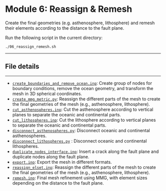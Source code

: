 # Module 6: Reassign & Remesh

Create the final geometries (e.g. asthenosphere, lithosphere) and remesh their elements according to the distance to the fault plane.

Run the following script in the current directory:

```
./06_reassign_remesh.sh
```

---

## File details
---

- [`create_boundaries_and_remove_ocean.inp`](create_boundaries_and_remove_ocean.inp): Create group of nodes for boundary conditions, remove the ocean geometry, and transform the mesh in 3D spherical coordinates.
- [`create_mmg_metric.py`](create_mmg_metric.py): Reassign the different parts of the mesh to create the final geometries of the mesh (e.g., asthenosphere, lithosphere).
- [`cut_asthenospheres.inp`](cut_asthenospheres.inp): Cut the asthenosphere according to vertical planes to separate the oceanic and continental parts.
- [`cut_lithospheres.inp`](cut_lithospheres.inp): Cut the lithosphere according to vertical planes to separate the oceanic and continental parts.
- [`disconnect_asthenospheres.py`](disconnect_asthenospheres.py): Disconnect oceanic and continental asthenospheres.
- [`disconnect_lithospheres.py`](disconnect_lithospheres.py) : Disconnect oceanic and continental lithospheres.
- [`duplicate_nodes_interface.inp`](duplicate_nodes_interface.inp): Insert a crack along the fault plane and duplicate nodes along the fault plane.
- [`export.inp`](export.inp): Export the mesh in different formats.
- [`reassign_elset.inp`](reassign_elset.inp): Reassign the different parts of the mesh to create the final geometries of the mesh (e.g., asthenosphere, lithosphere).
- [`remesh.inp`](remesh.inp): Final mesh refinement using MMG, with element sizes depending on the distance to the fault plane.

